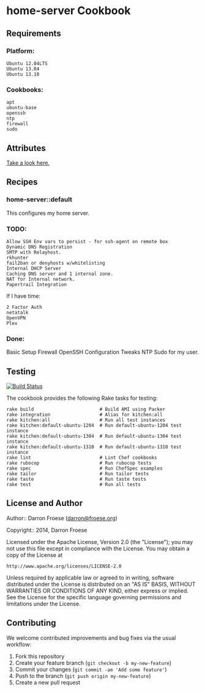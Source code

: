 home-server Cookbook
=================

Requirements
------------

### Platform:

    Ubuntu 12.04LTS
    Ubuntu 13.04
    Ubuntu 13.10

### Cookbooks:

    apt
    ubuntu-base
    openssh
    ntp
    firewall
    sudo

Attributes
----------

[Take a look here.](https://github.com/darron/home-server-cookbook/blob/master/attributes/default.rb)

Recipes
-------

### home-server::default

This configures my home server.

### TODO:

    Allow SSH Env vars to persist - for ssh-agent on remote box
    Dynamic DNS Registration
    SMTP with Relayhost.
    rkhunter
    fail2ban or denyhosts w/whitelisting
    Internal DHCP Server
    Caching DNS server and 1 internal zone.
    NAT for Internal network.
    Papertrail Integration

If I have time:

    2 Factor Auth
    netatalk
    OpenVPN
    Plex

### Done:

Basic Setup
Firewall
OpenSSH Configuration Tweaks
NTP
Sudo for my user.

Testing
-------

[![Build Status](https://travis-ci.org/darron/home-server-cookbook.png?branch=master)](https://travis-ci.org/darron/home-server-cookbook)

The cookbook provides the following Rake tasks for testing:

    rake build                        # Build AMI using Packer
    rake integration                  # Alias for kitchen:all
    rake kitchen:all                  # Run all test instances
    rake kitchen:default-ubuntu-1204  # Run default-ubuntu-1204 test instance
    rake kitchen:default-ubuntu-1304  # Run default-ubuntu-1304 test instance
    rake kitchen:default-ubuntu-1310  # Run default-ubuntu-1310 test instance
    rake lint                         # Lint Chef cookbooks
    rake rubocop                      # Run rubocop tests
    rake spec                         # Run ChefSpec examples
    rake tailor                       # Run tailor tests
    rake taste                        # Run taste tests
    rake test                         # Run all tests

License and Author
------------------

Author:: Darron Froese (darron@froese.org)

Copyright:: 2014, Darron Froese

Licensed under the Apache License, Version 2.0 (the "License");
you may not use this file except in compliance with the License.
You may obtain a copy of the License at

    http://www.apache.org/licenses/LICENSE-2.0

Unless required by applicable law or agreed to in writing, software
distributed under the License is distributed on an "AS IS" BASIS,
WITHOUT WARRANTIES OR CONDITIONS OF ANY KIND, either express or implied.
See the License for the specific language governing permissions and
limitations under the License.

Contributing
------------

We welcome contributed improvements and bug fixes via the usual workflow:

1. Fork this repository
2. Create your feature branch (`git checkout -b my-new-feature`)
3. Commit your changes (`git commit -am 'Add some feature'`)
4. Push to the branch (`git push origin my-new-feature`)
5. Create a new pull request
